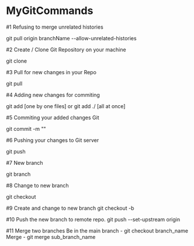# MyGitCommands

#1
Refusing to merge unrelated histories

git pull origin  branchName --allow-unrelated-histories

#2
Create / Clone Git Repository on your machine

git clone <git url>
  
#3
Pull for new changes in your Repo

git pull

#4
Adding new changes for commiting

git add <filename> [one by one files]
or 
git add ./ [all at once]
  
#5
Commiting your added changes Git

git commit -m "<commmit message>"
  
#6
Pushing your changes to Git server

git push


#7
New branch

git branch <name>

#8
Change to new branch

git checkout <name>


#9
Create and change to new branch
git checkout -b <new name>

#10
Push the new branch to remote repo.
git push --set-upstream origin <name>
  
#11
Merge two branches
Be in the main branch - git checkout branch_name
Merge - git merge sub_branch_name








